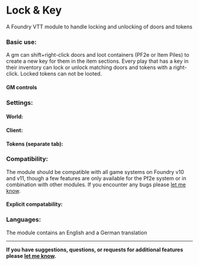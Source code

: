 # Lock & Key

 A Foundry VTT module to handle locking and unlocking of doors and tokens

### Basic use:

A gm can shift+right-click doors and loot containers (PF2e or Item Piles) to create a new key for them in the item sections. Every play that has a key in their inventory can lock or unlock matching doors and tokens with a right-click. Locked tokens can not be looted.

#### GM controls

### Settings:

#### World:

#### Client:

#### Tokens (separate tab):


### Compatibility:

The module should be compatible with all game systems on Foundry v10 and v11, though a few features are only available for the Pf2e system or in combination with other modules. If you encounter any bugs please [let me know](https://github.com/Saibot393/Rideable/issues).

#### Explicit compatability:


### Languages:

The module contains an English and a German translation

---

**If you have suggestions, questions, or requests for additional features please [let me know](https://github.com/Saibot393/Rideable/issues).**
